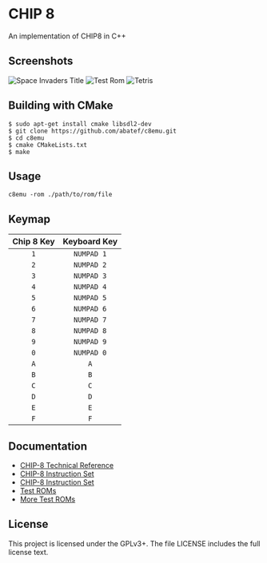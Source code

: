 # CHIP 8
An implementation of CHIP8 in C++

## Screenshots
![Space Invaders Title](./screenshots/spaceinvaderstitle.png)
![Test Rom](./screenshots/testrom.png)
![Tetris](./screenshots/tetris.png)

## Building with CMake
```
$ sudo apt-get install cmake libsdl2-dev
$ git clone https://github.com/abatef/c8emu.git
$ cd c8emu
$ cmake CMakeLists.txt
$ make
```

## Usage

```
c8emu -rom ./path/to/rom/file
```
## Keymap
| Chip 8 Key | Keyboard Key |
| :--------: | :----------: |
| `1`        | `NUMPAD 1`          |
| `2`        | `NUMPAD 2`          |
| `3`        | `NUMPAD 3`          |
| `4`        | `NUMPAD 4`          |
| `5`        | `NUMPAD 5`          |
| `6`        | `NUMPAD 6`          |
| `7`        | `NUMPAD 7`          |
| `8`        | `NUMPAD 8`          |
| `9`        | `NUMPAD 9`          |
| `0`        | `NUMPAD 0`          |
| `A`        | `A`          |
| `B`        | `B`          |
| `C`        | `C`          |
| `D`        | `D`          |
| `E`        | `E`          |
| `F`        | `F`          |

## Documentation
- [CHIP-8 Technical Reference][technicalRef]
- [CHIP-8 Instruction Set][instructionset]
- [CHIP-8 Instruction Set][cdevernay]
- [Test ROMs][test-roms]
- [More Test ROMs][more-test-roms]

## License

This project is licensed under the GPLv3+.
The file LICENSE includes the full license text.

[technicalRef]: https://github.com/mattmikolay/chip-8/wiki/CHIP%E2%80%908-Technical-Reference
[instructionset]: https://github.com/mattmikolay/chip-8/wiki/CHIP%E2%80%908-Instruction-Set
[cdevernay]: http://devernay.free.fr/hacks/chip8/C8TECH10.HTM
[test-roms]: https://github.com/corax89/chip8-test-rom
[more-test-roms]: https://github.com/mattmikolay/chip-8
